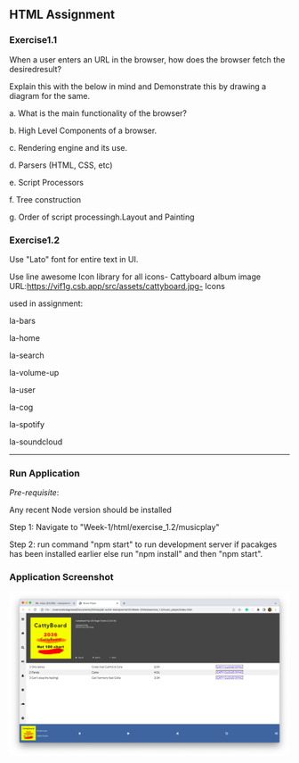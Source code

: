 ## **HTML Assignment** ##

### **Exercise1.1** ###

When a user enters an URL in the browser, how does the browser fetch the desiredresult? 

Explain this with the below in mind and Demonstrate this by drawing a diagram for the same.

a. What is the main functionality of the browser?

b. High Level Components of a browser.

c. Rendering engine and its use.

d. Parsers (HTML, CSS, etc)

e. Script Processors

f. Tree construction

g. Order of script processingh.Layout and Painting

### **Exercise1.2** ###

Use "Lato" font for entire text in UI. 

Use line awesome Icon library for all icons- Cattyboard album image URL:https://vif1g.csb.app/src/assets/cattyboard.jpg- Icons 

used in assignment:

la-bars

la-home

la-search

la-volume-up

la-user

la-cog

la-spotify

la-soundcloud

---

### **Run Application** ###

*Pre-requisite*:

Any recent Node version should be installed

Step 1: Navigate to "Week-1/html/exercise_1.2/musicplay"

Step 2: run command "npm start" to run development server if pacakges has been installed earlier else run "npm install" and then "npm start". 

### **Application Screenshot** ###

![Music Player Screenshot](./screenshots/music_player.png "Music Player")